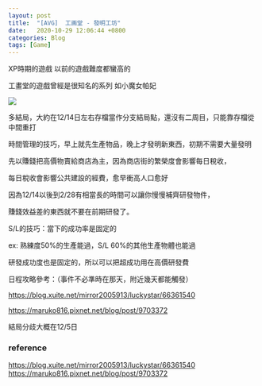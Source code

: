 ```yaml
---
layout: post
title:  "[AVG]  工画堂 - 發明工坊"
date:   2020-10-29 12:06:44 +0800
categories: Blog
tags: [Game]
---
```


XP時期的遊戲 以前的遊戲難度都蠻高的 

工畫堂的遊戲曾經是很知名的系列 如小魔女帕妃


![](/Images/Game/工画堂/發明工坊.png)





多結局，大約在12/14日左右存檔當作分支結局點，還沒有二周目，只能靠存檔從中間重打

  

時間管理的技巧，早上就先生產物品，晚上才發明新東西，初期不需要大量發明

先以賺錢把高價物賣給商店為主，因為商店街的繁榮度會影響每日稅收，

每日稅收會影響公共建設的經費，愈早衝高人口愈好

因為12/14以後到2/28有相當長的時間可以讓你慢慢補齊研發物件，

賺錢效益差的東西就不要在前期研發了。



S/L的技巧：當下的成功率是固定的

ex: 熟練度50%的生產能過，S/L 60%的其他生產物體也能過

研發成功度也是固定的，所以可以把超成功用在高價研發費





日程攻略參考：（事件不必準時在那天，附近幾天都能觸發）

https://blog.xuite.net/mirror2005913/luckystar/66361540

https://maruko816.pixnet.net/blog/post/9703372



結局分歧大概在12/5日  



### reference 
https://blog.xuite.net/mirror2005913/luckystar/66361540  
https://maruko816.pixnet.net/blog/post/9703372  
